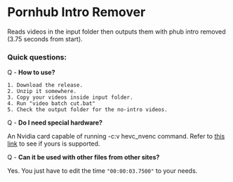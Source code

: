 # Pornhub Intro Remover

Reads videos in the input folder then outputs them with phub intro removed (3.75 seconds from start).

### Quick questions:

Q - **How to use?**

    1. Download the release. 
    2. Unzip it somewhere. 
    3. Copy your videos inside input folder.
    4. Run "video batch cut.bat"
    5. Check the output folder for the no-intro videos.



Q - **Do I need special hardware?**

An Nvidia card capable of running -c:v hevc_nvenc command. Refer to [this link](https://en.wikipedia.org/wiki/Nvidia_NVENC) to see if yours is supported.



Q - **Can it be used with other files from other sites?**

Yes. You just have to edit the time `"00:00:03.7500"` to your needs.
